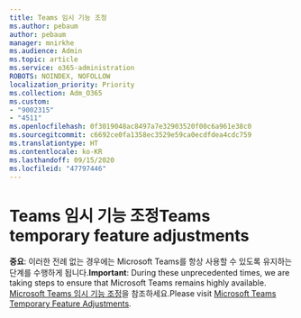```yaml
---
title: Teams 임시 기능 조정
ms.author: pebaum
author: pebaum
manager: mnirkhe
ms.audience: Admin
ms.topic: article
ms.service: o365-administration
ROBOTS: NOINDEX, NOFOLLOW
localization_priority: Priority
ms.collection: Adm_O365
ms.custom:
- "9002315"
- "4511"
ms.openlocfilehash: 0f3019048ac8497a7e32903520f00c6a961e38c0
ms.sourcegitcommit: c6692ce0fa1358ec3529e59ca0ecdfdea4cdc759
ms.translationtype: HT
ms.contentlocale: ko-KR
ms.lasthandoff: 09/15/2020
ms.locfileid: "47797446"
---
```

# <a name="teams-temporary-feature-adjustments"></a><span data-ttu-id="a09e3-102">Teams 임시 기능 조정</span><span class="sxs-lookup"><span data-stu-id="a09e3-102">Teams temporary feature adjustments</span></span>

<span data-ttu-id="a09e3-103">**중요**: 이러한 전례 없는 경우에는 Microsoft Teams를 항상 사용할 수 있도록 유지하는 단계를 수행하게 됩니다.</span><span class="sxs-lookup"><span data-stu-id="a09e3-103">**Important**: During these unprecedented times, we are taking steps to ensure that Microsoft Teams remains highly available.</span></span> <span data-ttu-id="a09e3-104">[Microsoft Teams 임시 기능 조정](https://admin.microsoft.com/Adminportal/Home?source=applauncher#MessageCenter?id=MC206581)을 참조하세요.</span><span class="sxs-lookup"><span data-stu-id="a09e3-104">Please visit [Microsoft Teams Temporary Feature Adjustments](https://admin.microsoft.com/Adminportal/Home?source=applauncher#MessageCenter?id=MC206581).</span></span>
